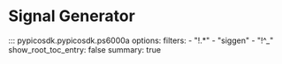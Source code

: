 # Signal Generator
<!-- Copyright (C) 2025-2025 Pico Technology Ltd. See LICENSE file for terms. -->

::: pypicosdk.pypicosdk.ps6000a
    options:
        filters:
        - "!.*"
        - "siggen"
        - "!^_"
        show_root_toc_entry: false
        summary: true